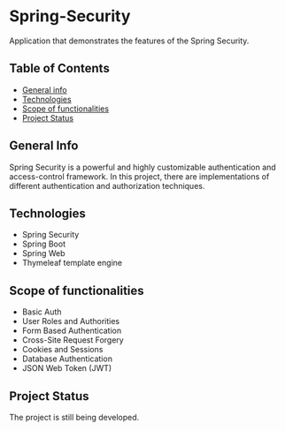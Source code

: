 # Spring-Security
Application that demonstrates the features of the Spring Security.
## Table of Contents

* [General info](#general-info)
* [Technologies](#technologies)
* [Scope of functionalities](#scope-of-functionalities)
* [Project Status](#project-status)

## General Info
Spring Security is a powerful and highly customizable authentication and access-control framework. In this project, there are implementations of different authentication and authorization techniques.

## Technologies
* Spring Security
* Spring Boot
* Spring Web
* Thymeleaf template engine

## Scope of functionalities
* Basic Auth
* User Roles and Authorities
* Form Based Authentication
* Cross-Site Request Forgery
* Cookies and Sessions
* Database Authentication
* JSON Web Token (JWT)

## Project Status
The project is still being developed.
